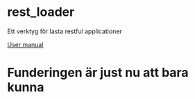 # rest_loader

Ett verktyg för lasta restful applicationer

[User manual](/app/README.md)

# Funderingen är just nu att bara kunna
